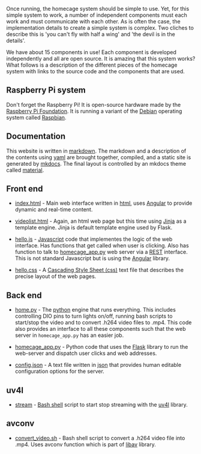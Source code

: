 
Once running, the homecage system should be simple to use. Yet, for this simple system to work, a number of independent components must each work and must communicate with each other. As is often the case, the implementation details to create a simple system is complex. Two cliches to describe this is 'you can't fly with half a wing' and 'the devil is in the details'.

We have about 15 components in use! Each component is developed independently and all are open source. It is amazing that this system works? What follows is a description of the different pieces of the homecage system with links to the source code and the components that are used.

## Raspberry Pi system

Don't forget the Raspberry Pi! It is open-source hardware made by the [Raspberry Pi Foundation][raspberry]. It is running a variant of the [Debian][debian] operating system called [Raspbian][raspbian].

## Documentation
 
This website is written in [markdown][markdown]. The markdown and a description of the contents using [yaml][yaml] are brought together, compiled, and a static site is generated by [mkdocs][mkdocs]. The final layout is controlled by an mkdocs theme called [material][material-theme].
 
## Front end

 - [index.html][index.html] - Main web interface written in [html][html], uses [Angular][angular] to provide dynamic and real-time content.
 
 - [videolist.html][videolist.html] - Again, an html web page but this time using [Jinja][jinja] as a template engine. Jinja is default template engine used by Flask.

 - [hello.js][hello.js] - [Javascript][javascript] code that implementes the logic of the web interface. Has functions that get called when user is clicking. Also has function to talk to [homecage_app.py] web server via a [REST][rest] interface. This is not standard Javascript but is using the [Angular][angular] library.
 
 - [hello.css][hello.css] - A [Cascading Style Sheet (css)][css] text file that describes the precise layout of the web pages.
    
## Back end
 
 - [home.py][home.py] - The [python][python] engine that runs everything. This includes controlling DIO pins to turn lights on/off, running bash scripts to start/stop the video and to convert .h264 video files to .mp4. This code also provides an interface to all these components such that the web server in `homecage_app.py` has an easier job.
 
 - [homecage_app.py][homecage_app.py] - Python code that uses the [Flask][flask] library to run the web-server and dispatch user clicks and web addresses.
 
 - [config.json][config.json] - A text file written in [json][json] that provides human editable configuration options for the server.

    
## uv4l
 - [stream][stream] - [Bash shell][bash] script to start stop streaming with the [uv4l][uv4l] library.
 
## avconv
 - [convert_video.sh][convert_video.sh] - Bash shell script to convert a .h264 video file into .mp4. Uses avconv function which is part of [libav][avconv] library.

[raspberry]: https://www.raspberrypi.org/
[debian]: https://www.debian.org/
[raspbian]: https://www.raspberrypi.org/downloads/raspbian/
[python]: https://www.python.org/
[markdown]: https://en.wikipedia.org/wiki/Markdown
[mkdocs]: http://www.mkdocs.org/
[yaml]: http://yaml.org/
[material-theme]: https://github.com/squidfunk/mkdocs-material
[home.py]: https://github.com/cudmore/homecage/blob/master/homecage_app/home.py
[homecage_app.py]: https://github.com/cudmore/homecage/blob/master/homecage_app/homecage_app.py
[config.json]: https://github.com/cudmore/homecage/blob/master/homecage_app/config.json
[hello.js]: https://github.com/cudmore/homecage/blob/master/homecage_app/static/hello.js
[hello.css]: https://github.com/cudmore/homecage/blob/master/homecage_app/static/hello.css
[index.html]: https://github.com/cudmore/homecage/blob/master/homecage_app/templates/index.html
[videolist.html]: https://github.com/cudmore/homecage/blob/master/homecage_app/templates/videolist.html
[stream]: https://github.com/cudmore/homecage/blob/master/homecage_app/stream
[convert_video.sh]: https://github.com/cudmore/homecage/blob/master/homecage_app/convert_video.sh
[flask]: http://flask.pocoo.org/
[json]: https://www.json.org/
[javascript]: https://www.javascript.com/
[rest]: https://en.wikipedia.org/wiki/Representational_state_transfer
[css]: https://www.w3schools.com/css/css_intro.asp
[html]: https://en.wikipedia.org/wiki/HTML
[angular]: https://angularjs.org/
[jinja]: http://jinja.pocoo.org/
[bash]: https://www.gnu.org/software/bash/
[uv4l]: https://www.linux-projects.org/uv4l/
[avconv]: https://libav.org/avconv.html